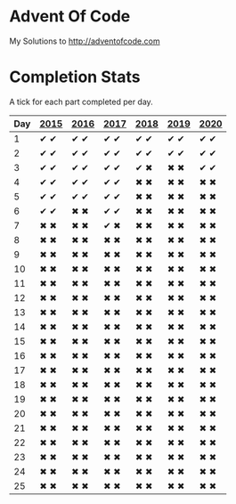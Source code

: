 ﻿# Advent Of Code
My Solutions to http://adventofcode.com

# Completion Stats

A tick for each part completed per day.

| Day | [2015](http://adventofcode.com/2015) | [2016](http://adventofcode.com/2016) | [2017](http://adventofcode.com/2017) | [2018](http://adventofcode.com/2018) | [2019](http://adventofcode.com/2019) | [2020](http://adventofcode.com/2020) |
|-----|--------------------------------------|--------------------------------------|--------------------------------------|--------------------------------------|--------------------------------------|--------------------------------------|
| 1   | ✔ ✔ | ✔ ✔ | ✔ ✔ | ✔ ✔ | ✔ ✔ | ✔ ✔ |
| 2   | ✔ ✔ | ✔ ✔ | ✔ ✔ | ✔ ✔ | ✔ ✔ | ✔ ✔ |
| 3   | ✔ ✔ | ✔ ✔ | ✔ ✔ | ✔ ✖ | ✖ ✖ | ✔ ✔ |
| 4   | ✔ ✔ | ✔ ✔ | ✔ ✔ | ✖ ✖ | ✖ ✖ | ✖ ✖ |
| 5   | ✔ ✔ | ✔ ✔ | ✔ ✔ | ✖ ✖ | ✖ ✖ | ✖ ✖ |
| 6   | ✔ ✔ | ✖ ✖ | ✔ ✔ | ✖ ✖ | ✖ ✖ | ✖ ✖ |
| 7   | ✖ ✖ | ✖ ✖ | ✔ ✖ | ✖ ✖ | ✖ ✖ | ✖ ✖ |
| 8   | ✖ ✖ | ✖ ✖ | ✖ ✖ | ✖ ✖ | ✖ ✖ | ✖ ✖ |
| 9   | ✖ ✖ | ✖ ✖ | ✖ ✖ | ✖ ✖ | ✖ ✖ | ✖ ✖ |
| 10  | ✖ ✖ | ✖ ✖ | ✖ ✖ | ✖ ✖ | ✖ ✖ | ✖ ✖ |
| 11  | ✖ ✖ | ✖ ✖ | ✖ ✖ | ✖ ✖ | ✖ ✖ | ✖ ✖ |
| 12  | ✖ ✖ | ✖ ✖ | ✖ ✖ | ✖ ✖ | ✖ ✖ | ✖ ✖ |
| 13  | ✖ ✖ | ✖ ✖ | ✖ ✖ | ✖ ✖ | ✖ ✖ | ✖ ✖ |
| 14  | ✖ ✖ | ✖ ✖ | ✖ ✖ | ✖ ✖ | ✖ ✖ | ✖ ✖ |
| 15  | ✖ ✖ | ✖ ✖ | ✖ ✖ | ✖ ✖ | ✖ ✖ | ✖ ✖ |
| 16  | ✖ ✖ | ✖ ✖ | ✖ ✖ | ✖ ✖ | ✖ ✖ | ✖ ✖ |
| 17  | ✖ ✖ | ✖ ✖ | ✖ ✖ | ✖ ✖ | ✖ ✖ | ✖ ✖ |
| 18  | ✖ ✖ | ✖ ✖ | ✖ ✖ | ✖ ✖ | ✖ ✖ | ✖ ✖ |
| 19  | ✖ ✖ | ✖ ✖ | ✖ ✖ | ✖ ✖ | ✖ ✖ | ✖ ✖ |
| 20  | ✖ ✖ | ✖ ✖ | ✖ ✖ | ✖ ✖ | ✖ ✖ | ✖ ✖ |
| 21  | ✖ ✖ | ✖ ✖ | ✖ ✖ | ✖ ✖ | ✖ ✖ | ✖ ✖ |
| 22  | ✖ ✖ | ✖ ✖ | ✖ ✖ | ✖ ✖ | ✖ ✖ | ✖ ✖ |
| 23  | ✖ ✖ | ✖ ✖ | ✖ ✖ | ✖ ✖ | ✖ ✖ | ✖ ✖ |
| 24  | ✖ ✖ | ✖ ✖ | ✖ ✖ | ✖ ✖ | ✖ ✖ | ✖ ✖ |
| 25  | ✖ ✖ | ✖ ✖ | ✖ ✖ | ✖ ✖ | ✖ ✖ | ✖ ✖ |      

